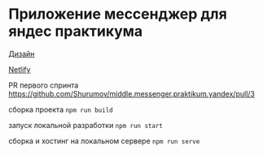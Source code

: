 # Приложение мессенджер для яндес практикума

[Дизайн](https://www.figma.com/file/zCFiiFuvIVeFP4a6NPbTqT/Messenger?node-id=0%3A)

[Netlify](https://cocky-payne-6f46ac.netlify.app)

PR первого спринта https://github.com/Shurumov/middle.messenger.praktikum.yandex/pull/3

сборка проекта `npm run build`

запуск локальной разработки `npm run start`

сборка и хостинг на локальном сервере `npm run serve`